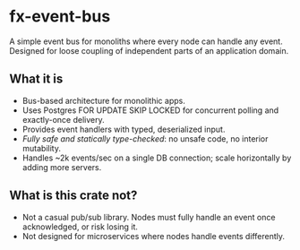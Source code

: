 # fx-event-bus
A simple event bus for monoliths where every node can handle any event. Designed for loose coupling of independent parts of an application domain.

## What it is
 - Bus-based architecture for monolithic apps.
 - Uses Postgres FOR UPDATE SKIP LOCKED for concurrent polling and exactly-once delivery.
 - Provides event handlers with typed, deserialized input.
 - *Fully safe and statically type-checked*: no unsafe code, no interior mutability.
 - Handles ~2k events/sec on a single DB connection; scale horizontally by adding more servers.

## What is this crate not?
 - Not a casual pub/sub library. Nodes must fully handle an event once acknowledged, or risk losing it.
 - Not designed for microservices where nodes handle events differently.
